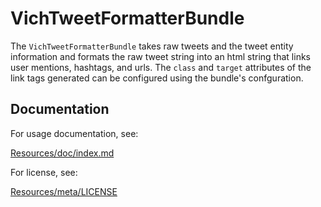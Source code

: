 VichTweetFormatterBundle
========================

The `VichTweetFormatterBundle` takes raw tweets and the tweet entity information 
and formats the raw tweet string into an html string that links user mentions, 
hashtags, and urls. The `class` and `target` attributes of the link tags generated 
can be configured using the bundle's confguration.

## Documentation

For usage documentation, see:

[Resources/doc/index.md](https://github.com/dustin10/VichTweetFormatterBundle/blob/master/Resources/doc/index.md)
    

For license, see:

[Resources/meta/LICENSE](https://github.com/dustin10/VichTweetFormatterBundle/blob/master/Resources/meta/LICENSE)